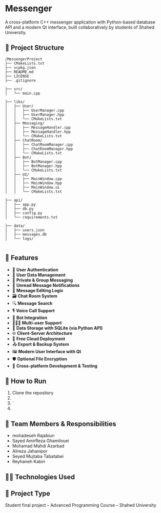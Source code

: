 # Messenger

A cross-platform C++ messenger application with Python-based database API and a modern Qt interface, built collaboratively by students of Shahed University.

## 📁 Project Structure

```‌
‌/MessengerProject
├── CMakeLists.txt
├── vcpkg.json
├── README.md
├── LICENSE
├── .gitignore

├── src/
│   └── main.cpp

├── libs/
│   ├── User/
│   │   ├── UserManager.cpp
│   │   ├── UserManager.hpp
│   │   └── CMakeLists.txt
│   ├── Messaging/
│   │   ├── MessageHandler.cpp
│   │   ├── MessageHandler.hpp
│   │   └── CMakeLists.txt
│   ├── ChatRoom/
│   │   ├── ChatRoomManager.cpp
│   │   ├── ChatRoomManager.hpp
│   │   └── CMakeLists.txt
│   ├── Bot/
│   │   ├── BotManager.cpp
│   │   ├── BotManager.hpp
│   │   └── CMakeLists.txt
│   ├── UI/
│   │   ├── MainWindow.cpp
│   │   ├── MainWindow.hpp
│   │   ├── MainWindow.ui
│   │   └── CMakeLists.txt

├── api/
│   ├── app.py
│   ├── db.py
│   ├── config.py
│   └── requirements.txt

├── data/
│   ├── users.json
│   ├── messages.db
│   └── logs/
‌
```
## 🔧 Features

- 🔐 **User Authentication**  
- 🧾 **User Data Management**  
- 💬 **Private & Group Messaging**  
- 📩 **Unread Message Notifications**  
- 🧠 **Message Editing Logic**  
- 🗃️ **Chat Room System** 
- 🔍 **Message Search**
- 🎙️ **Voice Call Support** 
- 🤖 **Bot Integration** 
- 🧑‍🤝‍🧑 **Multi-user Support** 
- 💾 **Data Storage with SQLite (via Python API)**  
- 🌐 **Client-Server Architecture**  
- 🔗 **Free Cloud Deployment**  
- 📤 **Export & Backup System**  
- 🖼️ **Modern User Interface with Qt** 
- 🛡️ **Optional File Encryption** 
- 🧪 **Cross-platform Development & Testing** 

## 🚀 How to Run
1. Clone the repository
2. 
3. `
4. 

## 👥 Team Members & Responsibilities
- mohadeseh Rajabiun
- Sayed AmirReza Ghamilouei
- Mohamad Mahdi Azarbad
- Alireza Jahanipor
- Seyed Mujtaba Tabatabei
- Reyhaneh Kabiri

## 🧑‍💻 Technologies Used


## 🧪 Project Type
Student final project – Advanced Programming Course – Shahed University
